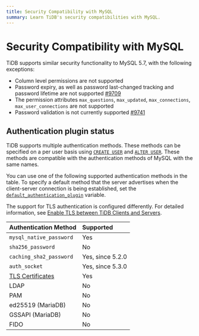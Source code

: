 ```yaml
---
title: Security Compatibility with MySQL
summary: Learn TiDB's security compatibilities with MySQL.
---
```


# Security Compatibility with MySQL

TiDB supports similar security functionality to MySQL 5.7, with the following exceptions:

- Column level permissions are not supported
- Password expiry, as well as password last-changed tracking and password lifetime are not supported [#9709](https://github.com/pingcap/tidb/issues/9709)
- The permission attributes `max_questions`, `max_updated`, `max_connections`, `max_user_connections` are not supported
- Password validation is not currently supported [#9741](https://github.com/pingcap/tidb/issues/9741)

## Authentication plugin status

TiDB supports multiple authentication methods. These methods can be specified on a per user basis using [`CREATE USER`](/sql-statements/sql-statement-create-user.md) and [`ALTER USER`](/sql-statements/sql-statement-create-user.md). These methods are compatible with the authentication methods of MySQL with the same names.

You can use one of the following supported authentication methods in the table. To specify a default method that the server advertises when the client-server connection is being established, set the [`default_authentication_plugin`](/system-variables.md#default_authentication_plugin) variable.

The support for TLS authentication is configured differently. For detailed information, see [Enable TLS between TiDB Clients and Servers](/enable-tls-between-clients-and-servers.md).

| Authentication Method    | Supported        |
| :------------------------| :--------------- |
| `mysql_native_password`  | Yes              |
| `sha256_password`        | No               |
| `caching_sha2_password`  | Yes, since 5.2.0 |
| `auth_socket`            | Yes, since 5.3.0 |
| [TLS Certificates]       | Yes              |
| LDAP                     | No               |
| PAM                      | No               |
| ed25519 (MariaDB)        | No               |
| GSSAPI (MariaDB)         | No               |
| FIDO                     | No               |

[TLS Certificates]: /enable-tls-between-clients-and-servers.md
